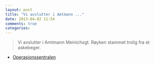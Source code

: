 ```yaml
---
layout: post
title: "Vi avslutter i Amtmann ..."
date: 2013-04-02 11:54
comments: true
categories: 
---
```


> Vi avslutter i Amtmann Meinichsgt. Røyken stammet trolig fra et askebeger.
- [Operasjonssentralen](http://twitter.com/oslopolitiops/statuses/319165436644184064)
